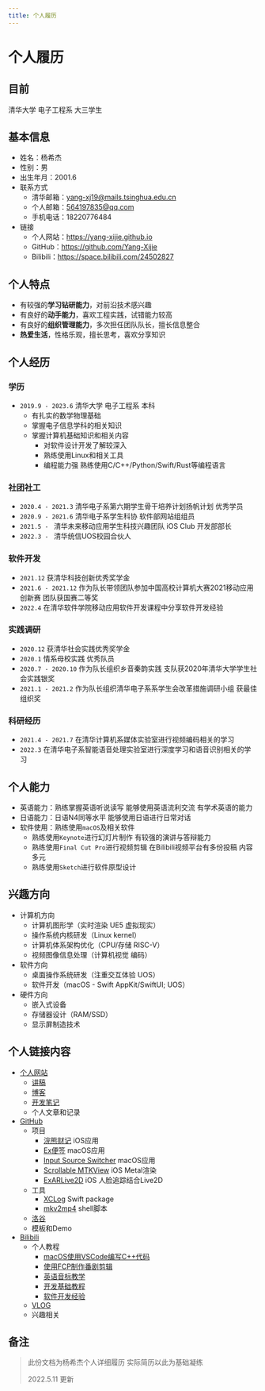 ```yaml
---
title: 个人履历
---
```


# 个人履历

## 目前

清华大学 电子工程系 大三学生

## 基本信息

- 姓名：杨希杰
- 性别：男
- 出生年月：2001.6
- 联系方式
    - 清华邮箱：yang-xj19@mails.tsinghua.edu.cn
    - 个人邮箱：564197835@qq.com
    - 手机电话：18220776484
- 链接
    - 个人网站：<https://yang-xijie.github.io>
    - GitHub：<https://github.com/Yang-Xijie>
    - Bilibili：<https://space.bilibili.com/24502827>

## 个人特点

- 有较强的**学习钻研能力**，对前沿技术感兴趣
- 有良好的**动手能力**，喜欢工程实践，试错能力较高
- 有良好的**组织管理能力**，多次担任团队队长，擅长信息整合
- **热爱生活**，性格乐观，擅长思考，喜欢分享知识

## 个人经历

### 学历

- `2019.9 - 2023.6` 清华大学 电子工程系 本科
    - 有扎实的数学物理基础
    - 掌握电子信息学科的相关知识
    - 掌握计算机基础知识和相关内容
        - 对软件设计开发了解较深入
        - 熟练使用Linux和相关工具
        - 编程能力强 熟练使用C/C++/Python/Swift/Rust等编程语言

### 社团社工

- `2020.4 - 2021.3` 清华电子系第六期学生骨干培养计划扬帆计划 优秀学员
- `2020.9 - 2021.6` 清华电子系学生科协 软件部网站组组员
- `2021.5 - ` 清华未来移动应用学生科技兴趣团队 iOS Club 开发部部长
- `2022.3 - ` 清华统信UOS校园合伙人

### 软件开发

- `2021.12` 获清华科技创新优秀奖学金
- `2021.6 - 2021.12` 作为队长带领团队参加中国高校计算机大赛2021移动应用创新赛 团队获国赛二等奖
- `2022.4` 在清华软件学院移动应用软件开发课程中分享软件开发经验

### 实践调研

- `2020.12` 获清华社会实践优秀奖学金
- `2020.1` 情系母校实践 优秀队员
- `2020.7 - 2020.10` 作为队长组织乡音秦韵实践 支队获2020年清华大学学生社会实践银奖
- `2021.1 - 2021.2` 作为队长组织清华电子系系学生会改革措施调研小组 获最佳组织奖

### 科研经历

- `2021.4 - 2021.7` 在清华计算机系媒体实验室进行视频编码相关的学习
- `2022.3` 在清华电子系智能语音处理实验室进行深度学习和语音识别相关的学习


## 个人能力

- 英语能力：熟练掌握英语听说读写 能够使用英语流利交流 有学术英语的能力
- 日语能力：日语N4同等水平 能够使用日语进行日常对话
- 软件使用：熟练使用`macOS`及相关软件
    - 熟练使用`Keynote`进行幻灯片制作 有较强的演讲与答辩能力
    - 熟练使用`Final Cut Pro`进行视频剪辑 在Bilibili视频平台有多份投稿 内容多元
    - 熟练使用`Sketch`进行软件原型设计

## 兴趣方向

- 计算机方向
    - 计算机图形学（实时渲染 UE5 虚拟现实）
    - 操作系统内核研发（Linux kernel）
    - 计算机体系架构优化（CPU/存储 RISC-V）
    - 视频图像信息处理（计算机视觉 编码）
- 软件方向
    - 桌面操作系统研发（注重交互体验 UOS）
    - 软件开发（macOS - Swift AppKit/SwiftUI; UOS）
- 硬件方向
    - 嵌入式设备
    - 存储器设计（RAM/SSD）
    - 显示屏制造技术

## 个人链接内容

- [个人网站](https://yang-xijie.github.io)
    - [讲稿](https://yang-xijie.github.io/LECTURE/)
    - [博客](https://yang-xijie.github.io/BLOG/)
    - [开发笔记](https://yang-xijie.github.io/DEV/)
    - 个人文章和记录
- [GitHub](https://github.com/Yang-Xijie)
    - 项目
        - [浣熊财记](https://github.com/Racoon-Book/Racoon-Account-Book) iOS应用
        - [Ex便签](https://github.com/Ex-Studio/ExSticky) macOS应用
        - [Input Source Switcher](https://github.com/Yang-Xijie/InputSourceSwitcher) macOS应用
        - [Scrollable MTKView](https://github.com/Yang-Xijie/ScrollablePencilMTKView) iOS Metal渲染
        - [ExARLive2D](https://github.com/Yang-Xijie/ExARLive2D) iOS 人脸追踪结合Live2D
    - 工具
        - [XCLog](https://github.com/Yang-Xijie/XCLog) Swift package
        - [mkv2mp4](https://github.com/Yang-Xijie/mkv2mp4_fcp) shell脚本
    - [洛谷](https://github.com/Yang-Xijie/Luogu)
    - 模板和Demo
- [Bilibili](https://space.bilibili.com/24502827)
    - 个人教程
        - [macOS使用VSCode编写C++代码](https://space.bilibili.com/24502827/channel/collectiondetail?sid=139476)
        - [使用FCP制作番剧剪辑](https://space.bilibili.com/24502827/channel/collectiondetail?sid=139472)
        - [英语音标教学](https://space.bilibili.com/24502827/channel/collectiondetail?sid=150764)
        - [开发基础教程](https://space.bilibili.com/24502827/channel/collectiondetail?sid=181017)
        - [软件开发经验](https://space.bilibili.com/24502827/channel/collectiondetail?sid=139392)
    - [VLOG](https://space.bilibili.com/24502827/channel/collectiondetail?sid=181053)
    - 兴趣相关

## 备注

> 此份文档为杨希杰个人详细履历 实际简历以此为基础凝练
> 
> 2022.5.11 更新
